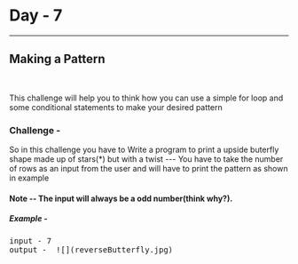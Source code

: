# Day - 7
---
## Making a Pattern
 &nbsp;
 
This challenge will help you to think how you can use a simple for loop and some conditional statements to make your desired pattern
### Challenge -
So in this challenge you have to Write a program to print a upside buterfly shape made up of stars(*) but with a twist --- 
You have to take the number of rows as an input from the user and will have to print the pattern as shown in example

#### Note -- The input will always be a odd number(think why?).
##### Example -
<pre>input - 7
output -  ![](reverseButterfly.jpg)</pre>            
